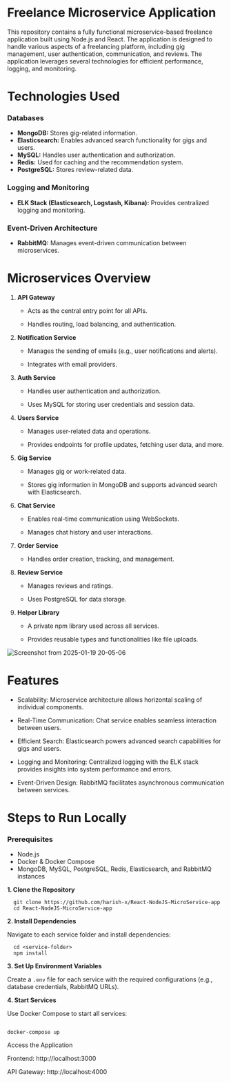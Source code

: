 # Freelance Microservice Application

This repository contains a fully functional microservice-based freelance application built using Node.js and React. The application is designed to handle various aspects of a freelancing platform, including gig management, user authentication, communication, and reviews. The application leverages several technologies for efficient performance, logging, and monitoring.

# Technologies Used

<h3>Databases</h3>

- **MongoDB:** Stores gig-related information.
- **Elasticsearch:** Enables advanced search functionality for gigs and users.
- **MySQL:** Handles user authentication and authorization.
- **Redis:** Used for caching and the recommendation system.
- **PostgreSQL:** Stores review-related data.

<h3>Logging and Monitoring</h3>

- **ELK Stack (Elasticsearch, Logstash, Kibana):** Provides centralized logging and monitoring.

<h3>Event-Driven Architecture</h3>

- **RabbitMQ:** Manages event-driven communication between microservices.


# Microservices Overview

1. **API Gateway**

    - Acts as the central entry point for all APIs.

    - Handles routing, load balancing, and authentication.

2. **Notification Service**

    - Manages the sending of emails (e.g., user notifications and alerts).

    - Integrates with email providers.

3. **Auth Service**

    - Handles user authentication and authorization.

    - Uses MySQL for storing user credentials and session data.

4. **Users Service**

    - Manages user-related data and operations.

    - Provides endpoints for profile updates, fetching user data, and more.

5. **Gig Service**

    - Manages gig or work-related data.

    - Stores gig information in MongoDB and supports advanced search with Elasticsearch.

6. **Chat Service**

    - Enables real-time communication using WebSockets.

    - Manages chat history and user interactions.

7. **Order Service**

    - Handles order creation, tracking, and management.

8. **Review Service**

    - Manages reviews and ratings.

    - Uses PostgreSQL for data storage.

9. **Helper Library**

    - A private npm library used across all services.

    - Provides reusable types and functionalities like file uploads.

![Screenshot from 2025-01-19 20-05-06](https://github.com/user-attachments/assets/2c9e78c6-4d78-44e6-9cc4-1adc67d186ee)

# Features

  - Scalability: Microservice architecture allows horizontal scaling of individual components.

  - Real-Time Communication: Chat service enables seamless interaction between users.

  - Efficient Search: Elasticsearch powers advanced search capabilities for gigs and users.

  - Logging and Monitoring: Centralized logging with the ELK stack provides insights into system performance and errors.

  - Event-Driven Design: RabbitMQ facilitates asynchronous communication between services.

# Steps to Run Locally

<h3>Prerequisites</h3>

  - Node.js
  - Docker & Docker Compose
  - MongoDB, MySQL, PostgreSQL, Redis, Elasticsearch, and RabbitMQ instances

**1. Clone the Repository**

  ```
    git clone https://github.com/harish-x/React-NodeJS-MicroService-app
    cd React-NodeJS-MicroService-app
  ```

**2. Install Dependencies**

 Navigate to each service folder and install dependencies:

  ```
    cd <service-folder>
    npm install
  ```

**3. Set Up Environment Variables**

Create a ```.env``` file for each service with the required configurations (e.g., database credentials, RabbitMQ URLs).

**4. Start Services**

Use Docker Compose to start all services:

```

docker-compose up
```

Access the Application

Frontend: http://localhost:3000

API Gateway: http://localhost:4000


